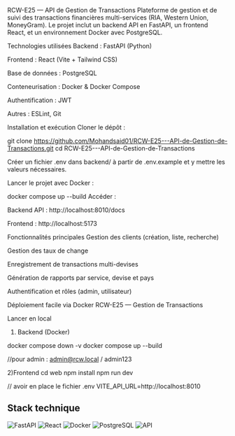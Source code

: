 RCW-E25 — API de Gestion de Transactions
Plateforme de gestion et de suivi des transactions financières multi-services (RIA, Western Union, MoneyGram).
Le projet inclut un backend API en FastAPI, un frontend React, et un environnement Docker avec PostgreSQL.

Technologies utilisées
Backend : FastAPI (Python)

Frontend : React (Vite + Tailwind CSS)

Base de données : PostgreSQL

Conteneurisation : Docker & Docker Compose

Authentification : JWT

Autres : ESLint, Git

Installation et exécution
Cloner le dépôt :


git clone https://github.com/Mohandsaid01/RCW-E25---API-de-Gestion-de-Transactions.git
cd RCW-E25---API-de-Gestion-de-Transactions

Créer un fichier .env dans backend/ à partir de .env.example et y mettre les valeurs nécessaires.

Lancer le projet avec Docker :


docker compose up --build
Accéder :

Backend API : http://localhost:8010/docs

Frontend : http://localhost:5173

Fonctionnalités principales
Gestion des clients (création, liste, recherche)

Gestion des taux de change

Enregistrement de transactions multi-devises

Génération de rapports par service, devise et pays

Authentification et rôles (admin, utilisateur)

Déploiement facile via Docker RCW-E25 — Gestion de Transactions 

 Lancer en local

1) Backend (Docker)

docker compose down -v
docker compose up --build

//pour admin : admin@rcw.local / admin123

 2)Frontend 
cd web
npm install
npm run dev

 // avoir en place le fichier .env 
 VITE_API_URL=http://localhost:8010



 ## Stack technique

![FastAPI](https://img.shields.io/badge/FastAPI-009688?logo=fastapi&logoColor=white&style=for-the-badge)
![React](https://img.shields.io/badge/React-20232A?logo=react&logoColor=61DAFB&style=for-the-badge)
![Docker](https://img.shields.io/badge/Docker-2496ED?logo=docker&logoColor=white&style=for-the-badge)
![PostgreSQL](https://img.shields.io/badge/PostgreSQL-316192?logo=postgresql&logoColor=white&style=for-the-badge)
![API](https://img.shields.io/badge/API-000000?logo=swagger&logoColor=white&style=for-the-badge)

